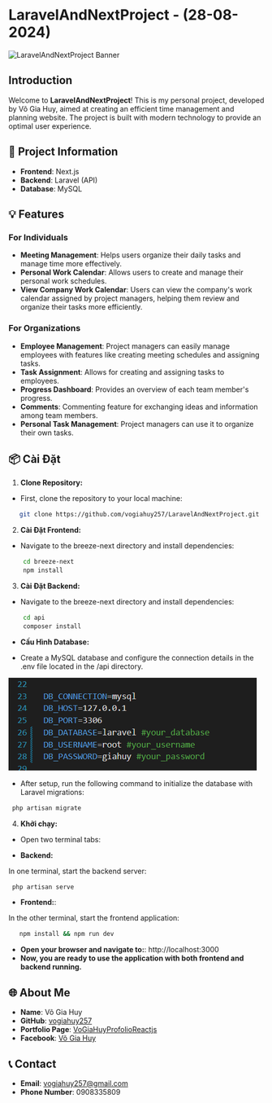 # LaravelAndNextProject - (28-08-2024)

![LaravelAndNextProject Banner](https://via.placeholder.com/1200x400?text=Laravel+and+Next.js+Project)

## Introduction

Welcome to **LaravelAndNextProject**! This is my personal project, developed by Võ Gia Huy, aimed at creating an efficient time management and planning website. The project is built with modern technology to provide an optimal user experience.

## 🚀 **Project Information**

- **Frontend**: Next.js
- **Backend**: Laravel (API)
- **Database**: MySQL

## 💡 **Features**

### **For Individuals**

- **Meeting Management**: Helps users organize their daily tasks and manage time more effectively.
- **Personal Work Calendar**: Allows users to create and manage their personal work schedules.
- **View Company Work Calendar**: Users can view the company's work calendar assigned by project managers, helping them review and organize their tasks more efficiently.

### **For Organizations**

- **Employee Management**: Project managers can easily manage employees with features like creating meeting schedules and assigning tasks.
- **Task Assignment**: Allows for creating and assigning tasks to employees.
- **Progress Dashboard**: Provides an overview of each team member's progress.
- **Comments**: Commenting feature for exchanging ideas and information among team members.
- **Personal Task Management**: Project managers can use it to organize their own tasks.


## 📦 **Cài Đặt**

1. **Clone Repository:**

- First, clone the repository to your local machine:

```bash
   git clone https://github.com/vogiahuy257/LaravelAndNextProject.git
```

2. **Cài Đặt Frontend:**

- Navigate to the breeze-next directory and install dependencies:

```bash
    cd breeze-next
    npm install
```

3. **Cài Đặt Backend:**

- Navigate to the breeze-next directory and install dependencies:

```bash
    cd api
    composer install
```

- **Cấu Hình Database:**

- Create a MySQL database and configure the connection details in the .env file located in the /api directory.

 ![alt text](image.png)

- After setup, run the following command to initialize the database with Laravel migrations:

```bash
 php artisan migrate
```

4. **Khởi chạy:**

- Open two terminal tabs:
 
- **Backend:**

In one terminal, start the backend server:

```bash
 php artisan serve
```

- **Frontend:**: 

In the other terminal, start the frontend application:

```bash
   npm install && npm run dev
```
 
- **Open your browser and navigate to:**: http://localhost:3000
- **Now, you are ready to use the application with both frontend and backend running.**


## 🌐 **About Me**

- **Name**: Võ Gia Huy
- **GitHub**: [vogiahuy257](https://github.com/vogiahuy257)
- **Portfolio Page**: [VoGiaHuyProfolioReactjs](https://vogiahuy257.github.io/VoGiaHuyProfolioReactjs/)
- **Facebook**: [Võ Gia Huy](https://www.facebook.com/profile.php?id=100023020324055)

## 📞 **Contact**

- **Email**: [vogiahuy257@gmail.com](mailto:vogiahuy257@gmail.com)
- **Phone Number**: 0908335809

